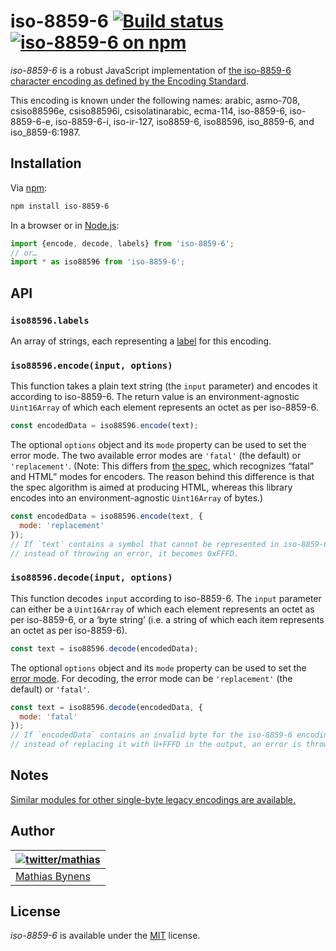 # iso-8859-6 [![Build status](https://github.com/mathiasbynens/iso-8859-6/workflows/run-checks/badge.svg)](https://github.com/mathiasbynens/iso-8859-6/actions?query=workflow%3Arun-checks) [![iso-8859-6 on npm](https://img.shields.io/npm/v/iso-8859-6)](https://www.npmjs.com/package/iso-8859-6)

_iso-8859-6_ is a robust JavaScript implementation of [the iso-8859-6 character encoding as defined by the Encoding Standard](https://encoding.spec.whatwg.org/#iso-8859-6).

This encoding is known under the following names: arabic, asmo-708, csiso88596e, csiso88596i, csisolatinarabic, ecma-114, iso-8859-6, iso-8859-6-e, iso-8859-6-i, iso-ir-127, iso8859-6, iso88596, iso_8859-6, and iso_8859-6:1987.

## Installation

Via [npm](https://www.npmjs.com/):

```bash
npm install iso-8859-6
```

In a browser or in [Node.js](https://nodejs.org/):

```js
import {encode, decode, labels} from 'iso-8859-6';
// or…
import * as iso88596 from 'iso-8859-6';
```

## API

### `iso88596.labels`

An array of strings, each representing a [label](https://encoding.spec.whatwg.org/#label) for this encoding.

### `iso88596.encode(input, options)`

This function takes a plain text string (the `input` parameter) and encodes it according to iso-8859-6. The return value is an environment-agnostic `Uint16Array` of which each element represents an octet as per iso-8859-6.

```js
const encodedData = iso88596.encode(text);
```

The optional `options` object and its `mode` property can be used to set the error mode. The two available error modes are `'fatal'` (the default) or `'replacement'`. (Note: This differs from [the spec](https://encoding.spec.whatwg.org/#error-mode), which recognizes “fatal” and HTML” modes for encoders. The reason behind this difference is that the spec algorithm is aimed at producing HTML, whereas this library encodes into an environment-agnostic `Uint16Array` of bytes.)

```js
const encodedData = iso88596.encode(text, {
  mode: 'replacement'
});
// If `text` contains a symbol that cannot be represented in iso-8859-6,
// instead of throwing an error, it becomes 0xFFFD.
```

### `iso88596.decode(input, options)`

This function decodes `input` according to iso-8859-6. The `input` parameter can either be a `Uint16Array` of which each element represents an octet as per iso-8859-6, or a ‘byte string’ (i.e. a string of which each item represents an octet as per iso-8859-6).

```js
const text = iso88596.decode(encodedData);
```

The optional `options` object and its `mode` property can be used to set the [error mode](https://encoding.spec.whatwg.org/#error-mode). For decoding, the error mode can be `'replacement'` (the default) or `'fatal'`.

```js
const text = iso88596.decode(encodedData, {
  mode: 'fatal'
});
// If `encodedData` contains an invalid byte for the iso-8859-6 encoding,
// instead of replacing it with U+FFFD in the output, an error is thrown.
```

## Notes

[Similar modules for other single-byte legacy encodings are available.](https://www.npmjs.com/browse/keyword/legacy-encoding)

## Author

| [![twitter/mathias](https://gravatar.com/avatar/24e08a9ea84deb17ae121074d0f17125?s=70)](https://twitter.com/mathias "Follow @mathias on Twitter") |
|---|
| [Mathias Bynens](https://mathiasbynens.be/) |

## License

_iso-8859-6_ is available under the [MIT](https://mths.be/mit) license.
